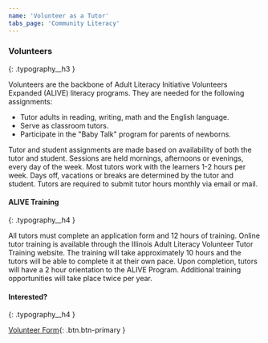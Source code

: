 ```yaml
---
name: 'Volunteer as a Tutor'
tabs_page: 'Community Literacy'
---
```

### Volunteers
{: .typography__h3 }

Volunteers are the backbone of Adult Literacy Initiative Volunteers Expanded (ALIVE) literacy programs. They are needed for the following assignments:

* Tutor adults in reading, writing, math and the English language.
* Serve as classroom tutors.
* Participate in the "Baby Talk" program for parents of newborns.

Tutor and student assignments are made based on availability of both the tutor and student. Sessions are held mornings, afternoons or evenings, every day of the week. Most tutors work with the learners 1-2 hours per week. Days off, vacations or breaks are determined by the tutor and student. Tutors are required to submit tutor hours monthly via email or mail.

#### ALIVE Training
{: .typography__h4 }

All tutors must complete an application form and 12 hours of training. Online tutor training is available through the Illinois Adult Literacy Volunteer Tutor Training website. The training will take approximately 10 hours and the tutors will be able to complete it at their own pace. Upon completion, tutors will have a 2 hour orientation to the ALIVE Program. Additional training opportunities will take place twice per year.

#### Interested?
{: .typography__h4 }

[Volunteer Form](../../programs/community-literacy/form/){: .btn.btn-primary }
